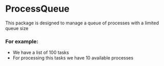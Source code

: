 # ProcessQueue 
This package is designed to manage a queue of processes with a limited queue size

### For example:

* We have a list of 100 tasks
* For processing this tasks we have 10 available processes